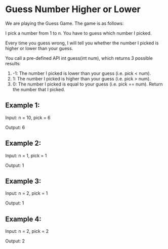 # Guess Number Higher or Lower
We are playing the Guess Game. The game is as follows:

I pick a number from 1 to n. You have to guess which number I picked.

Every time you guess wrong, I will tell you whether the number I picked is higher or lower than your guess.

You call a pre-defined API int guess(int num), which returns 3 possible results:

1. -1: The number I picked is lower than your guess (i.e. pick < num).
2. 1: The number I picked is higher than your guess (i.e. pick > num).
3. 0: The number I picked is equal to your guess (i.e. pick == num). Return the number that I picked.

## Example 1:
Input: n = 10, pick = 6

Output: 6
## Example 2:
Input: n = 1, pick = 1

Output: 1
## Example 3:
Input: n = 2, pick = 1

Output: 1
## Example 4:
Input: n = 2, pick = 2

Output: 2
